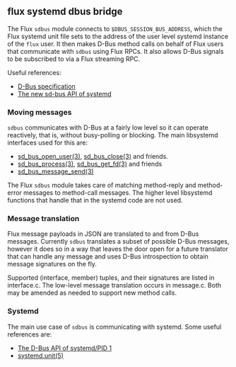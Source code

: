 ## flux systemd dbus bridge

The Flux `sdbus` module connects to `$DBUS_SESSION_BUS_ADDRESS`, which the
Flux systemd unit file sets to the address of the user level systemd instance
of the `flux` user.  It then makes D-Bus method calls on behalf of Flux users
that communicate with `sdbus` using Flux RPCs.  It also allows D-Bus signals
to be subscribed to via a Flux streaming RPC.

Useful references:
- [D-Bus specification](https://dbus.freedesktop.org/doc/dbus-specification.html)
- [The new sd-bus API of systemd](https://0pointer.net/blog/the-new-sd-bus-api-of-systemd.html)

### Moving messages

`sdbus` communicates with D-Bus at a fairly low level so it can operate
reactively, that is, without busy-polling or blocking.  The main libsystemd
interfaces used for this are:

- [sd_bus_open_user(3)](https://man7.org/linux/man-pages/man3/sd_bus_open_user.3.html), [sd_bus_close(3)](https://man7.org/linux/man-pages/man3/sd_bus_close.3.html) and friends.
- [sd_bus_process(3)](https://man7.org/linux/man-pages/man3/sd_bus_process.3.html), [sd_bus_get_fd(3)](https://man7.org/linux/man-pages/man3/sd_bus_get_fd.3.html) and friends
- [sd_bus_message_send(3)](https://man7.org/linux/man-pages/man3/sd_bus_message_send.3.html)

The Flux `sdbus` module takes care of matching method-reply and method-error
messages to method-call messages.  The higher level libsystemd functions that
handle that in the systemd code are not used.

### Message translation

Flux message payloads in JSON are translated to and from D-Bus messages.
Currently `sdbus` translates a subset of possible D-Bus messages, however
it does so in a way that leaves the door open for a future translator that
can handle any message and uses D-Bus introspection to obtain message
signatures on the fly.

Supported (interface, member) tuples, and their signatures are listed in
interface.c.  The low-level message translation occurs in message.c.
Both may be amended as needed to support new method calls.

### Systemd

The main use case of `sdbus` is communicating with systemd.  Some useful
references are:

- [The D-Bus API of systemd/PID 1](https://www.freedesktop.org/wiki/Software/systemd/dbus/)
- [systemd.unit(5)](https://man7.org/linux/man-pages/man5/systemd.unit.5.html)
